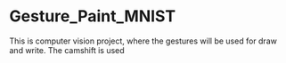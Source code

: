 # Gesture_Paint_MNIST
This is computer vision project, where the gestures will be used for draw and write. The camshift is used
